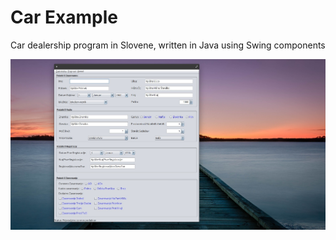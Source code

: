 # Car Example
Car dealership program in Slovene, written in Java using Swing components

![Screenshot](preview.png) 
